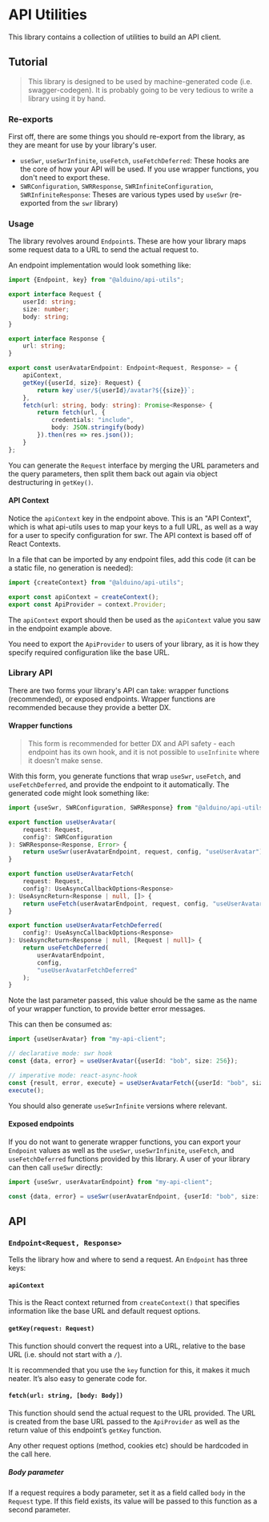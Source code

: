 # API Utilities

This library contains a collection of utilities to build an API client.

## Tutorial

> This library is designed to be used by machine-generated code (i.e. swagger-codegen).
> It is probably going to be very tedious to write a library using it by hand.

### Re-exports

First off, there are some things you should re-export from the library, as they are meant for use by your library's
user.

- `useSwr`, `useSwrInfinite`, `useFetch`, `useFetchDeferred`: These hooks are the core of how your API will be used. If
  you use wrapper functions, you don't need to export these.
- `SWRConfiguration`, `SWRResponse`, `SWRInfiniteConfiguration`, `SWRInfiniteResponse`: Theses are various types used
  by `useSwr` (re-exported from the `swr` library)

### Usage

The library revolves around `Endpoint`s. These are how your library maps some request data to a URL to send the actual
request to.

An endpoint implementation would look something like:

```typescript
import {Endpoint, key} from "@alduino/api-utils";

export interface Request {
    userId: string;
    size: number;
    body: string;
}

export interface Response {
    url: string;
}

export const userAvatarEndpoint: Endpoint<Request, Response> = {
    apiContext,
    getKey({userId, size}: Request) {
        return key`user/${userId}/avatar?${{size}}`;
    },
    fetch(url: string, body: string): Promise<Response> {
        return fetch(url, {
            credentials: "include",
            body: JSON.stringify(body)
        }).then(res => res.json());
    }
};
```

You can generate the `Request` interface by merging the URL parameters and the query parameters, then split them back
out again via object destructuring in `getKey()`.

#### API Context

Notice the `apiContext` key in the endpoint above. This is an "API Context", which is what api-utils uses to map your
keys to a full URL, as well as a way for a user to specify configuration for swr. The API context is based off of React
Contexts.

In a file that can be imported by any endpoint files, add this code (it can be a static file, no generation is needed):

```typescript
import {createContext} from "@alduino/api-utils";

export const apiContext = createContext();
export const ApiProvider = context.Provider;
```

The `apiContext` export should then be used as the `apiContext` value you saw in the endpoint example above.

You need to export the `ApiProvider` to users of your library, as it is how they specify required configuration like the
base URL.

### Library API

There are two forms your library's API can take: wrapper functions (recommended), or exposed endpoints. Wrapper
functions are recommended because they provide a better DX.

#### Wrapper functions

> This form is recommended for better DX and API safety - each endpoint has its own hook, and it is not possible
> to `useInfinite` where it doesn't make sense.

With this form, you generate functions that wrap `useSwr`, `useFetch`, and `useFetchDeferred`, and provide the endpoint
to it automatically. The generated code might look something like:

```typescript
import {useSwr, SWRConfiguration, SWRResponse} from "@alduino/api-utils";

export function useUserAvatar(
    request: Request,
    config?: SWRConfiguration
): SWRResponse<Response, Error> {
    return useSwr(userAvatarEndpoint, request, config, "useUserAvatar");
}

export function useUserAvatarFetch(
    request: Request,
    config?: UseAsyncCallbackOptions<Response>
): UseAsyncReturn<Response | null, []> {
    return useFetch(userAvatarEndpoint, request, config, "useUserAvatarFetch");
}

export function useUserAvatarFetchDeferred(
    config?: UseAsyncCallbackOptions<Response>
): UseAsyncReturn<Response | null, [Request | null]> {
    return useFetchDeferred(
        userAvatarEndpoint,
        config,
        "useUserAvatarFetchDeferred"
    );
}
```

Note the last parameter passed, this value should be the same as the name of your wrapper function, to provide better
error messages.

This can then be consumed as:

```typescript
import {useUserAvatar} from "my-api-client";

// declarative mode: swr hook
const {data, error} = useUserAvatar({userId: "bob", size: 256});

// imperative mode: react-async-hook
const {result, error, execute} = useUserAvatarFetch({userId: "bob", size: 256});
execute();
```

You should also generate `useSwrInfinite` versions where relevant.

#### Exposed endpoints

If you do not want to generate wrapper functions, you can export your `Endpoint` values as well as the `useSwr`,
`useSwrInfinite`, `useFetch`, and `useFetchDeferred` functions provided by this library. A user of your library can then
call `useSwr` directly:

```typescript
import {useSwr, userAvatarEndpoint} from "my-api-client";

const {data, error} = useSwr(userAvatarEndpoint, {userId: "bob", size: 256});
```

## API

### `Endpoint<Request, Response>`

Tells the library how and where to send a request. An `Endpoint` has three keys:

#### `apiContext`

This is the React context returned from `createContext()` that specifies information like the base URL and default
request options.

#### `getKey(request: Request)`

This function should convert the request into a URL, relative to the base URL (i.e. should not start with a `/`).

It is recommended that you use the `key` function for this, it makes it much neater. It’s also easy to generate code
for.

#### `fetch(url: string, [body: Body])`

This function should send the actual request to the URL provided. The URL is created from the base URL passed to
the `ApiProvider` as well as the return value of this endpoint’s `getKey` function.

Any other request options (method, cookies etc) should be hardcoded in the call here.

##### Body parameter

If a request requires a body parameter, set it as a field called `body` in the `Request` type. If this field exists, its
value will be passed to this function as a second parameter.
